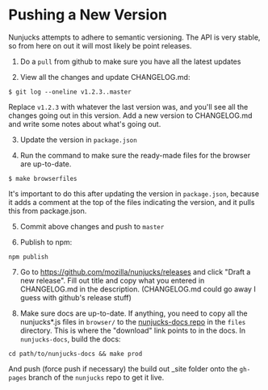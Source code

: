 
# Pushing a New Version

Nunjucks attempts to adhere to semantic versioning. The API is very stable, so from here on out it will most likely be point releases.

1. Do a `pull` from github to make sure you have all the latest updates

2. View all the changes and update CHANGELOG.md:

```
$ git log --oneline v1.2.3..master
```

Replace `v1.2.3` with whatever the last version was, and you'll see all the changes going out in this version. Add a new version to CHANGELOG.md and write some notes about what's going out.

3. Update the version in `package.json`

4. Run the command to make sure the ready-made files for the browser are up-to-date.

```
$ make browserfiles
```

It's important to do this after updating the version in `package.json`, because it adds a comment at the top of the files indicating the version, and it pulls this from package.json.

5. Commit above changes and push to `master`

6. Publish to npm:

```
npm publish
```

7. Go to https://github.com/mozilla/nunjucks/releases and click "Draft a new release". Fill out title and copy what you entered in CHANGELOG.md in the description. (CHANGELOG.md could go away I guess with github's release stuff)

8. Make sure docs are up-to-date. If anything, you need to copy all the nunjucks*.js files in `browser/` to the [nunjucks-docs repo](https://github.com/mozilla/nunjucks-docs) in the `files` directory. This is where the "download" link points to in the docs. In `nunjucks-docs`, build the docs:

```
cd path/to/nunjucks-docs && make prod
```

And push (force push if necessary) the build out _site folder onto the `gh-pages` branch of the `nunjucks` repo to get it live.

